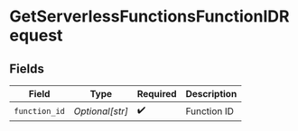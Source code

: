 # GetServerlessFunctionsFunctionIDRequest


## Fields

| Field              | Type               | Required           | Description        |
| ------------------ | ------------------ | ------------------ | ------------------ |
| `function_id`      | *Optional[str]*    | :heavy_check_mark: | Function ID        |